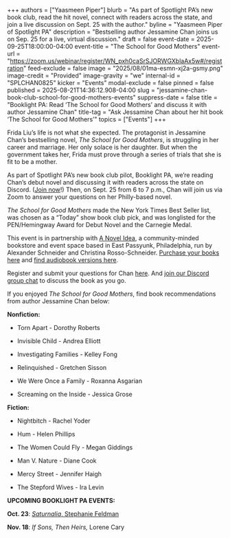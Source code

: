 +++
authors = ["Yaasmeen Piper"]
blurb = "As part of Spotlight PA’s new book club, read the hit novel, connect with readers across the state, and join a live discussion on Sept. 25 with the author."
byline = "Yaasmeen Piper of Spotlight PA"
description = "Bestselling author Jessamine Chan joins us on Sep. 25 for a live, virtual discussion."
draft = false
event-date = 2025-09-25T18:00:00-04:00
event-title = "The School for Good Mothers"
event-url = "https://zoom.us/webinar/register/WN_pxh0caSrSJORWGXblaAx5w#/registration"
feed-exclude = false
image = "2025/08/01ma-esmn-xj2a-gsmy.png"
image-credit = "Provided"
image-gravity = "we"
internal-id = "SPLCHAN0825"
kicker = "Events"
modal-exclude = false
pinned = false
published = 2025-08-21T14:36:12.908-04:00
slug = "jessamine-chan-book-club-school-for-good-mothers-events"
suppress-date = false
title = "Booklight PA: Read ‘The School for Good Mothers’ and discuss it with author Jessamine Chan"
title-tag = "Ask Jessamine Chan about her hit book ‘The School for Good Mothers’"
topics = ["Events"]
+++

Frida Liu’s life is not what she expected. The protagonist in Jessamine Chan’s bestselling novel, <em>The School for Good Mothers</em>, is struggling in her career and marriage. Her only solace is her daughter. But when the government takes her, Frida must prove through a series of trials that she is fit to be a mother.

As part of Spotlight PA’s new book club pilot, Booklight PA, we’re reading Chan’s debut novel and discussing it with readers across the state on Discord. (<a href="https://discord.gg/UndEthCM">Join now</a>!) Then, on Sept. 25 from 6 to 7 p.m., Chan will join us via Zoom to answer your questions on her Philly-based novel.

<em>The School for Good Mothers </em>made the New York Times Best Seller list, was chosen as a “Today” show book club pick, and was longlisted for the PEN/Hemingway Award for Debut Novel and the Carnegie Medal.

This event is in partnership with <a href="https://anovelideaphilly.com/book-list/">A Novel Idea</a>, a community-minded bookstore and event space based in East Passyunk, Philadelphia, run by Alexander Schneider and Christina Rosso-Schneider. <a href="https://bookshop.org/lists/spotlight-pa-book-club">Purchase your books here</a> and <a href="https://libro.fm/playlists/10229?bookstore=anovelideaphilly">find audiobook versions here</a>.

Register and submit your questions for Chan <a href="https://zoom.us/webinar/register/WN_pxh0caSrSJORWGXblaAx5w">here</a>. And <a href="https://discord.com/invite/Srnev4Fa8K">join our Discord group chat</a> to discuss the book as you go.

If you enjoyed <em>The School for Good Mothers</em>, find book recommendations from author Jessamine Chan below:

<strong>Nonfiction:</strong>

- Torn Apart - Dorothy Roberts

- Invisible Child - Andrea Elliott

- Investigating Families - Kelley Fong

- Relinquished - Gretchen Sisson

- We Were Once a Family - Roxanna Asgarian

- Screaming on the Inside - Jessica Grose

<strong>Fiction:</strong>

- Nightbitch - Rachel Yoder

- Hum - Helen Phillips

- The Women Could Fly - Megan Giddings

- Man V. Nature - Diane Cook

- Mercy Street - Jennifer Haigh

- The Stepford Wives - Ira Levin

<strong>UPCOMING BOOKLIGHT PA EVENTS:</strong>

<strong>Oct. 23</strong>: <a href="https://www.spotlightpa.org/news/2025/09/stephanie-feldman-book-club-saturnalia-philadelphia-pennsylvania-events/"><em>Saturnalia</em>, Stephanie Feldman</a>

<strong>Nov. 18</strong>: <em>If Sons, Then Heirs,</em> Lorene Cary<strong></strong>

